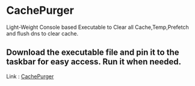 # CachePurger
 Light-Weight Console based Executable to Clear all Cache,Temp,Prefetch and flush dns to clear cache.

## Download the executable file and pin it to the taskbar for easy access. Run it when needed.

Link : [CachePurger](https://github.com/Dev-ShivaPrasad/CachePurger/releases/download/v1.0/CachePurge.exe)
